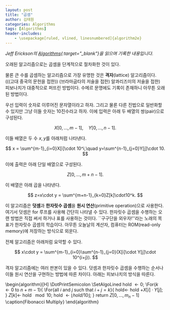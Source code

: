 ```yaml
---
layout: post
title: "곱셈"
author: 김태원
categories: Algorithms
tags: [Algorithms]
header-includes:
	- \usepackage[ruled, vlined, linesnumbered]{algorithm2e}
---
```


*Jeff Erickson의 [Algorithms](https://jeffe.cs.illinois.edu/teaching/algorithms/book/Algorithms-JeffE.pdf){:target="_blank"}을 읽으며 기록한 내용입니다.*

오래된 알고리즘으로는 곱셈을 단계적으로 절차화한 것이 있다.

물론 큰 수를 곱셈하는 알고리즘으로 가장 유명한 것은 **격자**(lattice) 알고리즘이다.
(((고대 중국의 문헌을 접한)) (브라마굽타의 저술을 접한) 알콰리즈미의 저술을 접한) 피보나치가 대중적으로 퍼뜨린 방법이다. 
수메르 문명에도 기록이 존재하니 아무튼 오래된 방법이다.

우선 입력이 숫자로 이루어진 문자열이라고 하자. 
그리고 물론 다른 진법으로 일반화할 수 있지만 그냥 이들 숫자는 10진수라고 하자.
이에 입력은 아래 두 배열의 쌍(pair)으로 구성된다. 

$$
X[0,\ldots, m-1],\quad Y[0,\ldots, n-1].
$$

이들 배열은 두 수 $x,y$를 아래처럼 나타낸다.

$$
x = \sum^{m-1}_{i=0}X[i]\cdot 10^i,\quad y=\sum^{n-1}_{j=0}Y[j]\cdot 10.
$$

이에 출력은 아래 단일 배열으로 구성된다.

$$
Z[0,\ldots,m+n-1].
$$

이 배열은 아래 곱을 나타낸다.

$$
z=x\cdot y = \sum^{m+n-1}_{k=0}Z[k]\cdot10^k.
$$

이 알고리즘은 **덧셈**과 **한자릿수 곱셈**을 **원시 연산**(primitive operation)으로 사용한다.
여기서 덧셈은 for 루프를 사용해 간단히 나타낼 수 있다.
한자릿수 곱셈을 수행하는 오랜 방법은 직접 써서 하거나 표를 사용하는 것이다.
``구구단을 외우자!''라는 노래의 목표가 한자릿수 곱셈의 학습이다. 
아무튼 오늘날의 계산자, 컴퓨터는 ROM(read-only memory)에 저장하는 방식으로 외운다. 

전체 알고리즘은 아래처럼 요약할 수 있다.

$$
x\cdot y = \sum^{m-1}_{i=0}\sum^{n-1}_{j=0}(X[i]\cdot Y[j]\cdot 10^{i+j}).
$$

격자 알고리즘에는 여러 판본이 있을 수 있다.
덧셈과 한자릿수 곱셈을 수행하는 순서나 이들 원시 연산을 구현하는 방법에 따른 차이다. 
아래는 피보나치의 방식을 따른다. 

\begin{algorithm}[H]
\DotPrintSemicolon
\SetAlgoLined
hold $\leftarrow 0$\;
\For{$k\leftarrow 0$ to $n+m-1$}{
	\For{all $i$ and $j$ such that $i+j=k$}{
		hold$\leftarrow$ hold $+X[i]\cdot Y[j]$\;
	}
	$Z[k]\leftarrow$ hold $\mod 10$\;
	hold $\leftarrow\lfloor hold/10 \rfloor$\;
}
return $Z[0,\ldots,m_n-1]$
\caption{Fibonacci Multiply}
\end{algorithm}
